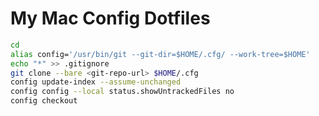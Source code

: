 My Mac Config Dotfiles
======================

```sh
cd
alias config='/usr/bin/git --git-dir=$HOME/.cfg/ --work-tree=$HOME'
echo "*" >> .gitignore
git clone --bare <git-repo-url> $HOME/.cfg
config update-index --assume-unchanged
config config --local status.showUntrackedFiles no
config checkout
```

